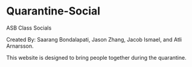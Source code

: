 # Quarantine-Social
ASB Class Socials

Created By: Saarang Bondalapati, Jason Zhang, Jacob Ismael, and Atli Arnarsson.

This website is designed to bring people together during the quarantine.

